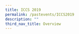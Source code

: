 ```yaml
---
title: ICCS 2019
permalink: /pastevents/ICCS2019
description: ""
third_nav_title: Overview
---
```


